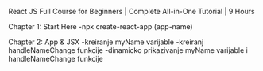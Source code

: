 React JS Full Course for Beginners | Complete All-in-One Tutorial | 9 Hours


Chapter 1: Start Here
-npx create-react-app (app-name)


Chapter 2: App & JSX
-kreiranje myName varijable
-kreiranj handleNameChange funkcije
-dinamicko prikazivanje myName varijable i handleNameChange funkcije
